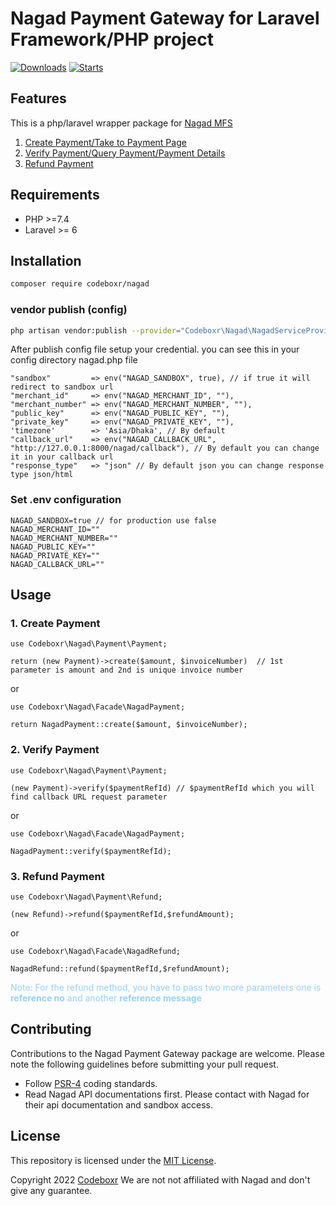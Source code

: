 # Nagad Payment Gateway for Laravel Framework/PHP project

[![Downloads](https://img.shields.io/packagist/dt/codeboxr/nagad)](https://packagist.org/packages/codeboxr/nagad)
[![Starts](https://img.shields.io/packagist/stars/codeboxr/nagad)](https://packagist.org/packages/codeboxr/nagad)

## Features

This is a php/laravel wrapper package for [Nagad MFS](https://nagad.com.bd/)

1. [Create Payment/Take to Payment Page](https://github.com/codeboxrcodehub/nagad/edit/main/Readme.md#1-create-payment)
2. [Verify Payment/Query Payment/Payment Details](https://github.com/codeboxrcodehub/nagad#2-verify-payment)
3. [Refund Payment](https://github.com/codeboxrcodehub/nagad#3-refund-payment)

## Requirements

- PHP >=7.4
- Laravel >= 6


## Installation

```bash
composer require codeboxr/nagad
```

### vendor publish (config)

```bash
php artisan vendor:publish --provider="Codeboxr\Nagad\NagadServiceProvider"
```

After publish config file setup your credential. you can see this in your config directory nagad.php file

```
"sandbox"         => env("NAGAD_SANDBOX", true), // if true it will redirect to sandbox url
"merchant_id"     => env("NAGAD_MERCHANT_ID", ""), 
"merchant_number" => env("NAGAD_MERCHANT_NUMBER", ""),
"public_key"      => env("NAGAD_PUBLIC_KEY", ""),
"private_key"     => env("NAGAD_PRIVATE_KEY", ""),
'timezone'        => 'Asia/Dhaka', // By default 
"callback_url"    => env("NAGAD_CALLBACK_URL", "http://127.0.0.1:8000/nagad/callback"), // By default you can change it in your callback url
"response_type"   => "json" // By default json you can change response type json/html 
```

### Set .env configuration

```
NAGAD_SANDBOX=true // for production use false
NAGAD_MERCHANT_ID=""
NAGAD_MERCHANT_NUMBER=""
NAGAD_PUBLIC_KEY=""
NAGAD_PRIVATE_KEY=""
NAGAD_CALLBACK_URL=""
```

## Usage

### 1. Create Payment

```
use Codeboxr\Nagad\Payment\Payment;

return (new Payment)->create($amount, $invoiceNumber)  // 1st parameter is amount and 2nd is unique invoice number 
```

or

```
use Codeboxr\Nagad\Facade\NagadPayment;

return NagadPayment::create($amount, $invoiceNumber);
```

### 2. Verify Payment

```
use Codeboxr\Nagad\Payment\Payment;

(new Payment)->verify($paymentRefId) // $paymentRefId which you will find callback URL request parameter
```

or

```
use Codeboxr\Nagad\Facade\NagadPayment;

NagadPayment::verify($paymentRefId);
```

### 3. Refund Payment

```
use Codeboxr\Nagad\Payment\Refund;

(new Refund)->refund($paymentRefId,$refundAmount);
```

or

```
use Codeboxr\Nagad\Facade\NagadRefund;

NagadRefund::refund($paymentRefId,$refundAmount);
```

<span style="color: #96d0ff">Note: For the refund method, you have to pass two more parameters one is <b>reference no</b> and another
<b>reference message</b></span>

## Contributing

Contributions to the Nagad Payment Gateway package are welcome. Please note the following guidelines before submitting your pull
request.

- Follow [PSR-4](http://www.php-fig.org/psr/psr-4/) coding standards.
- Read Nagad API documentations first. Please contact with Nagad for their api documentation and sandbox access.

## License

This repository is licensed under the [MIT License](http://opensource.org/licenses/MIT).

Copyright 2022 [Codeboxr](https://codeboxr.com)
We are not not affiliated with Nagad and don't give any guarantee. 
